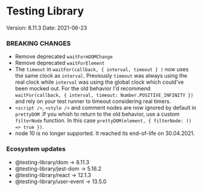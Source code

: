 # Testing Library

Version: 8.11.3
Date: 2021-06-23

### BREAKING CHANGES

- Remove deprecated `waitFormDOMChange`
- Remove deprecated `waitForElement`
- The `timeout` in `waitFor(callback, { interval, timeout } )` now uses the same clock as `interval`. Previously `timeout` was always using the real clock while `interval` was using the global clock which could've been mocked out. For the old behavior I'd recommend `waitFor(callback, { interval, timeout: Number.POSITIVE_INFINITY })` and rely on your test runner to timeout considering real timers.
- `<script />`, `<style />` and comment nodes are now ignored by default in `prettyDOM` .If you whish to return to the old behavior, use a custom `filterNode` function. In this case `prettyDOM(element, { filterNode: () => true })`.
- node 10 is no longer supported. It reached its end-of-life on 30.04.2021.

### Ecosystem updates

- @testing-library/dom -> 8.11.3
- @testing-library/jest-dom -> 5.16.2
- @testing-library/react -> 12.1.3
- @testing-library/user-event -> 13.5.0
